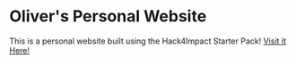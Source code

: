# Oliver's Personal Website
This is a personal website built using the Hack4Impact Starter Pack!
[Visit it Here!](https://Oliver-Cushman.github.io)